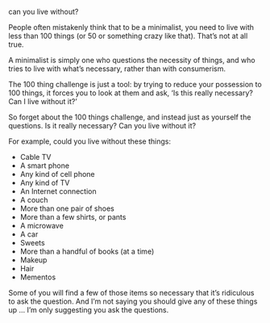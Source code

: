 can you live without?

People often mistakenly think that to be a minimalist, you need to live with
less than 100 things (or 50 or something crazy like that). That’s not at all
true.

A minimalist is simply one who questions the necessity of things, and who tries
to live with what’s necessary, rather than with consumerism.

The 100 thing challenge is just a tool: by trying to reduce your possession to
100 things, it forces you to look at them and ask, ‘Is this really necessary?
Can I live without it?’

So forget about the 100 things challenge, and instead just as yourself the
questions. Is it really necessary? Can you live without it?

For example, could you live without these things:

* Cable TV
* A smart phone
* Any kind of cell phone
* Any kind of TV
* An Internet connection
* A couch
* More than one pair of shoes
* More than a few shirts, or pants
* A microwave
* A car
* Sweets
* More than a handful of books (at a time)
* Makeup
* Hair
* Mementos

Some of you will find a few of those items so necessary that it’s ridiculous to
ask the question. And I’m not saying you should give any of these things up …
I’m only suggesting you ask the questions.
